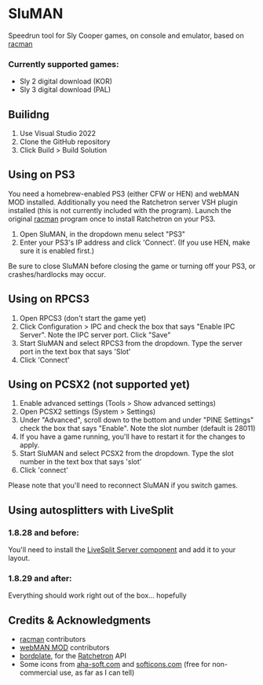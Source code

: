 # SluMAN
Speedrun tool for Sly Cooper games, on console and emulator, based on [racman](https://github.com/MichaelRelaxen/racman)

### Currently supported games:
- Sly 2 digital download (KOR)
- Sly 3 digital download (PAL)

## Builidng
1. Use Visual Studio 2022
2. Clone the GitHub repository
3. Click Build > Build Solution

## Using on PS3
You need a homebrew-enabled PS3 (either CFW or HEN) and webMAN MOD installed. Additionally you need the Ratchetron server VSH plugin installed (this is not currently included with the program). Launch the original [racman](https://github.com/MichaelRelaxen/racman) program once to install Ratchetron on your PS3.
1. Open SluMAN, in the dropdown menu select "PS3"
2. Enter your PS3's IP address and click 'Connect'. (If you use HEN, make sure it is enabled first.)

Be sure to close SluMAN before closing the game or turning off your PS3, or crashes/hardlocks may occur.

## Using on RPCS3
1. Open RPCS3 (don't start the game yet)
2. Click Configuration > IPC and check the box that says "Enable IPC Server". Note the IPC server port. Click "Save"
3. Start SluMAN and select RPCS3 from the dropdown. Type the server port in the text box that says 'Slot'
4. Click 'Connect'

## Using on PCSX2 (not supported yet)
1. Enable advanced settings (Tools > Show advanced settings)
2. Open PCSX2 settings (System > Settings)
3. Under "Advanced", scroll down to the bottom and under "PINE Settings" check the box that says "Enable". Note the slot number (default is 28011)
4. If you have a game running, you'll have to restart it for the changes to apply.
5. Start SluMAN and select PCSX2 from the dropdown. Type the slot number in the text box that says 'slot'
6. Click 'connect'

Please note that you'll need to reconnect SluMAN if you switch games.

## Using autosplitters with LiveSplit

### 1.8.28 and before:
You'll need to install the [LiveSplit Server component](https://github.com/LiveSplit/LiveSplit.Server/releases) and add it to your layout.

### 1.8.29 and after:
Everything should work right out of the box... hopefully

## Credits & Acknowledgments
- [racman](https://github.com/MichaelRelaxen/racman) contributors
- [webMAN MOD](https://github.com/aldostools/webMAN-MOD) contributors
- [bordplate](https://github.com/bordplate), for the [Ratchetron](https://github.com/bordplate/Ratchetron) API
- Some icons from [aha-soft.com](http://www.small-icons.com/packs/16x16-free-application-icons.htm) and [softicons.com](https://www.softicons.com/system-icons/refresh-cl-icons-by-tpdk/game-controllers-icon) (free for non-commercial use, as far as I can tell) 
